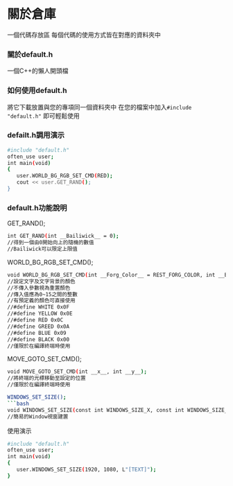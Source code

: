 # 關於倉庫
一個代碼存放區
每個代碼的使用方式皆在對應的資料夾中
### 關於default.h
一個C++的懶人開頭檔
### 如何使用default.h
將它下載放置與您的專項同一個資料夾中
在您的檔案中加入`#include "default.h"`
即可輕鬆使用
### defailt.h調用演示
```bash
#include "default.h"
often_use user;
int main(void)
{
   user.WORLD_BG_RGB_SET_CMD(RED);
   cout << user.GET_RAND();
}
```
### default.h功能說明
GET_RAND();
```bash
int GET_RAND(int __Bailiwick__ = 0);
//得到一個由0開始向上的隨機的數值
//Bailiwick可以限定上限值
```
WORLD_BG_RGB_SET_CMD();
```bash
void WORLD_BG_RGB_SET_CMD(int __Forg_Color__ = REST_FORG_COLOR, int __Back_Color__ = REST_BACK_COLOR);
//設定文字及文字背景的顏色
//不傳入參數視為重置顏色
//傳入值應為0~15之間的整數
//有預定義的顏色可直接使用
//#define WHITE 0x0F
//#define YELLOW 0x0E
//#define RED 0x0C
//#define GREED 0x0A
//#define BLUE 0x09
//#define BLACK 0x00
//僅限於在編譯終端時使用
```
MOVE_GOTO_SET_CMD();
```bash
void MOVE_GOTO_SET_CMD(int __x__, int __y__);
//將終端的光標移動至設定的位置
//僅限於在編譯終端時使用
```
```bash
WINDOWS_SET_SIZE();
```bash
void WINDOWS_SET_SIZE(const int WINDOWS_SIZE_X, const int WINDOWS_SIZE_Y, LPCWSTR WINDOWS_NAME, HINSTANCE hInstance = NULL, HINSTANCE hPrevInstance = NULL, PWSTR pCmdLine = NULL, int nCmdShow = NULL, int flog = 1);
//簡易的Window視窗建置
```
使用演示
```bash
#include "default.h"
often_use user;
int main(void)
{
   user.WINDOWS_SET_SIZE(1920, 1080, L"[TEXT]");
}
```